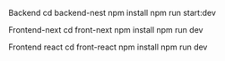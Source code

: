 Backend 
cd backend-nest
npm install
npm run start:dev

Frontend-next
cd front-next
npm install
npm run dev    


Frontend react
cd front-react
npm install
npm run dev 
